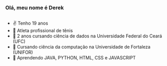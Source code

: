 ### Olá, meu nome é Derek
##
- ✌️ Tenho 19 anos
- 🎾 Atleta profissional de tênis
- 🔭 2 anos cursando ciência de dados na Universidade Federal do Ceará (UFC)
- 🔭 Cursando ciência da computação na Universidade de Fortaleza (UNIFOR)
- 🌱 Aprendendo JAVA, PYTHON, HTML, CSS e JAVASCRIPT 

##
